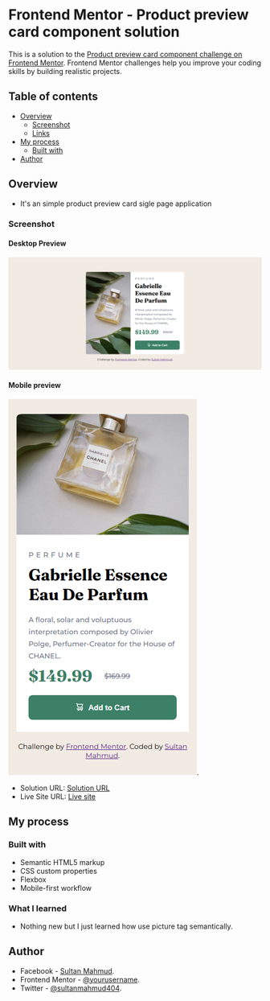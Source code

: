 # Frontend Mentor - Product preview card component solution

This is a solution to the [Product preview card component challenge on Frontend Mentor](https://www.frontendmentor.io/challenges/product-preview-card-component-GO7UmttRfa). Frontend Mentor challenges help you improve your coding skills by building realistic projects. 

## Table of contents

- [Overview](#overview)
  - [Screenshot](#screenshot)
  - [Links](#links)
- [My process](#my-process)
  - [Built with](#built-with)
- [Author](#author)

## Overview
- It's an simple product preview card sigle page application
  
### Screenshot
#### Desktop Preview
![dektop-preview](./design/desktop-preview.jpg)

#### Mobile preview
![mobile-preview](./design/mobile-preview.jpg).

- Solution URL: [Solution URL](https://developer-sultan.github.io/product-preview-card/)
- Live Site URL: [Live site](https://product-preview-card-eight-peach.vercel.app/)

## My process

### Built with

- Semantic HTML5 markup
- CSS custom properties
- Flexbox
- Mobile-first workflow

### What I learned

- Nothing new but I just learned how use picture tag semantically.

## Author

- Facebook - [Sultan Mahmud](https://www.facebook.com/sultanmahmud.dev/).
- Frontend Mentor - [@yourusername](https://www.frontendmentor.io/profile/yourusername).
- Twitter - [@sultanmahmud404](https://x.com/sultanmahmud404).
